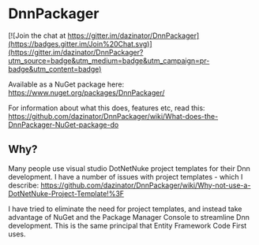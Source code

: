 # DnnPackager

[![Join the chat at https://gitter.im/dazinator/DnnPackager](https://badges.gitter.im/Join%20Chat.svg)](https://gitter.im/dazinator/DnnPackager?utm_source=badge&utm_medium=badge&utm_campaign=pr-badge&utm_content=badge)

Available as a NuGet package here: https://www.nuget.org/packages/DnnPackager/

For information about what this does, features etc, read this: https://github.com/dazinator/DnnPackager/wiki/What-does-the-DnnPackager-NuGet-package-do

## Why?

Many people use visual studio DotNetNuke project templates for their Dnn development. I have a number of issues with project templates - which I describe: https://github.com/dazinator/DnnPackager/wiki/Why-not-use-a-DotNetNuke-Project-Template!%3F

I have tried to eliminate the need for project templates, and instead take advantage of NuGet and the Package Manager Console to streamline Dnn development. This is the same principal that Entity Framework Code First uses.



